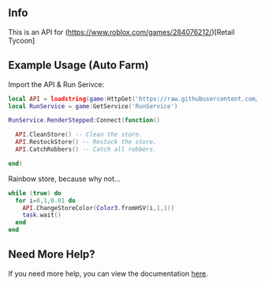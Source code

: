 ## Info
This is an API for (https://www.roblox.com/games/284076212/)[Retail Tycoon]

## Example Usage (Auto Farm)
Import the API & Run Serivce:
```lua
local API = loadstring(game:HttpGet('https://raw.githubusercontent.com/BigBoyKlem/RetailTycoonAPI/main/api.lua'))()
local RunService = game:GetService('RunService')
```


```lua
RunService.RenderStepped:Connect(function()

  API.CleanStore() -- Clean the store.
  API.RestockStore() -- Restock the store.
  API.CatchRobbers() -- Catch all robbers.

end)
```

Rainbow store, because why not...
```lua
while (true) do       
  for i=0,1,0.01 do
    API.ChangeStoreColor(Color3.fromHSV(i,1,1))
    task.wait()
  end
end
```
## Need More Help?
If you need more help, you can view the documentation [here](https://github.com/BigBoyKlem/RetailTycoonAPI/wiki/Documentation).
